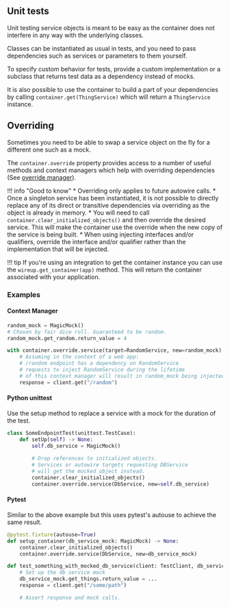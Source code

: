 ## Unit tests

Unit testing service objects is meant to be easy as the container does not interfere in
any way with the underlying classes.

Classes can be instantiated as usual in tests, and you need to pass dependencies 
such as services or parameters to them yourself.

To specify custom behavior for tests, provide a custom implementation 
or a subclass that returns test data as a dependency instead of mocks.

It is also possible to use the container to build a part of your dependencies by
calling `container.get(ThingService)` which will return a `ThingService` instance.

## Overriding

Sometimes you need to be able to swap a service object on the fly for a different one such as a mock.

The `container.override` property provides access to a number of useful methods and context managers
which help with overriding dependencies 
(See [override manager](class/override_manager.md)).


!!! info "Good to know"
    * Overriding only applies to future autowire calls.
    * Once a singleton service has been instantiated, it is not possible to directly replace
    any of its direct or transitive dependencies via overriding as the object is already in memory.
        * You will need to call `container.clear_initialized_objects()` and then override the 
        desired service. This will make the container use the override when the 
        new copy of the service is being built.
    * When using injecting interfaces and/or qualifiers, override the interface and/or qualifier 
    rather than the implementation that will be injected.


!!! tip
    If you're using an integration to get the container instance you can use the `wireup.get_container(app)` method.
    This will return the container associated with your application.

### Examples

#### Context Manager
```python
random_mock = MagicMock()
# Chosen by fair dice roll. Guaranteed to be random.
random_mock.get_random.return_value = 4

with container.override.service(target=RandomService, new=random_mock):
    # Assuming in the context of a web app:
    # /random endpoint has a dependency on RandomService
    # requests to inject RandomService during the lifetime
    # of this context manager will result in random_mock being injected instead.
    response = client.get("/random")
```

#### Python unittest

Use the setup method to replace a service with a mock for the duration of the test. 

```python
class SomeEndpointTest(unittest.TestCase):
    def setUp(self) -> None:
        self.db_service = MagicMock()
        
        # Drop references to initialized objects.
        # Services or autowire targets requesting DBService
        # will get the mocked object instead.
        container.clear_initialized_objects()
        container.override.service(DbService, new=self.db_service)
```

#### Pytest

Similar to the above example but this uses pytest's autouse to achieve the same result.

```python
@pytest.fixture(autouse=True)
def setup_container(db_service_mock: MagicMock) -> None:
    container.clear_initialized_objects()
    container.override.service(DbService, new=db_service_mock)

def test_something_with_mocked_db_service(client: TestClient, db_service_mock: MagicMock):
    # Set up the db service mock
    db_service_mock.get_things.return_value = ...
    response = client.get("/some/path")

    # Assert response and mock calls.
```
